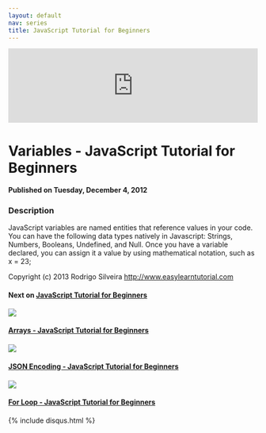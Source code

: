 ```yaml
---
layout: default
nav: series
title: JavaScript Tutorial for Beginners
---
```


<div class="container">
    <div class="row mt grid">
        <div class="mt"></div>
        <div class="row" style="margin-bottom: 20px;">
            <div class="col-sm-push-1 col-sm-10 col-md-push-2 col-md-8">
                <div class="video-container">
                    <iframe width="100%" src="https://www.youtube.com/embed/TlrbYH8zo18" frameborder="0" allowfullscreen></iframe>
                </div>
            </div>
            <div class="clearfix"></div>
            <div class="col-md-8">
                <h1>Variables - JavaScript Tutorial for Beginners</h1>
                <h4>Published on Tuesday, December 4, 2012</h4>
                <h3>Description</h3>
                <p>JavaScript variables are named entities that reference values in your code. You can have the following data types natively in Javascript: Strings, Numbers, Booleans, Undefined, and Null. Once you have a variable declared, you can assign it a value by using mathematical notation, such as x = 23;

Copyright (c) 2013 Rodrigo Silveira http://www.easylearntutorial.com</p>
            </div>
            <div class="col-md-4">
                <h4>Next on <a href="/series/javascript-tutorial-for-beginners">JavaScript Tutorial for Beginners</a></h4><div class="row" style="margin-bottom: 20px">
            <div class="col-md-6">
                <a href="/series/javascript-tutorial-for-beginners/arrays-javascript-tutorial-for-beginners">
                    <img src="/img/blank.gif" data-echo="https://i.ytimg.com/vi/HuzJqqxrj3U/hqdefault.jpg" class="img-responsive" />
                </a>
            </div>
            <div class="col-md-6">
                <h4>
                    <a href="/series/javascript-tutorial-for-beginners/arrays-javascript-tutorial-for-beginners">Arrays - JavaScript Tutorial for Beginners</a>
                </h4>
            </div>
        </div><div class="row" style="margin-bottom: 20px">
            <div class="col-md-6">
                <a href="/series/javascript-tutorial-for-beginners/json-encoding-javascript-tutorial-for-beginners">
                    <img src="/img/blank.gif" data-echo="https://i.ytimg.com/vi/Z6ceFGwPsgY/hqdefault.jpg" class="img-responsive" />
                </a>
            </div>
            <div class="col-md-6">
                <h4>
                    <a href="/series/javascript-tutorial-for-beginners/json-encoding-javascript-tutorial-for-beginners">JSON Encoding - JavaScript Tutorial for Beginners</a>
                </h4>
            </div>
        </div><div class="row" style="margin-bottom: 20px">
            <div class="col-md-6">
                <a href="/series/javascript-tutorial-for-beginners/for-loop-javascript-tutorial-for-beginners">
                    <img src="/img/blank.gif" data-echo="https://i.ytimg.com/vi/BnsDKjUgq4o/hqdefault.jpg" class="img-responsive" />
                </a>
            </div>
            <div class="col-md-6">
                <h4>
                    <a href="/series/javascript-tutorial-for-beginners/for-loop-javascript-tutorial-for-beginners">For Loop - JavaScript Tutorial for Beginners</a>
                </h4>
            </div>
        </div>
            </div>
            <div class="col-md-8">
                {% include disqus.html %}
            </div>
        </div>
    </div>
    <div class="row mt grid"></div>
</div>
